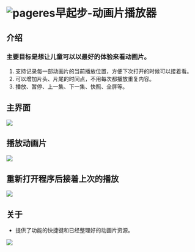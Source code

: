 # <img src="logo.png" alt="pageres">早起步-动画片播放器

## 介绍
### 主要目标是想让儿童可以以最好的体验来看动画片。
1. 支持记录每一部动画片的当前播放位置，方便下次打开的时候可以接着看。
2. 可以增加片头、片尾的时间点，不用每次都播放重复内容。
3. 播放、暂停、上一集、下一集、快照、全屏等。

## 主界面
![](./snapshots/ui.jpg)

## 播放动画片
![](./snapshots/play.jpg)

## 重新打开程序后接着上次的播放
![](./snapshots/then_play.jpg)

## 关于
* 提供了功能的快捷键和已经整理好的动画片资源。

![](./snapshots/about.jpg)
